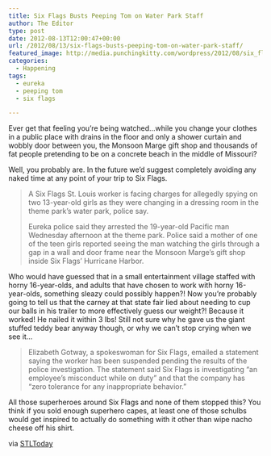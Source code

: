 ```yaml
---
title: Six Flags Busts Peeping Tom on Water Park Staff
author: The Editor
type: post
date: 2012-08-13T12:00:47+00:00
url: /2012/08/13/six-flags-busts-peeping-tom-on-water-park-staff/
featured_image: http://media.punchingkitty.com/wordpress/2012/08/six_flags_stl.jpeg
categories:
  - Happening
tags:
  - eureka
  - peeping tom
  - six flags

---
```

Ever get that feeling you&#8217;re being watched&#8230;while you change your clothes in a public place with drains in the floor and only a shower curtain and wobbly door between you, the Monsoon Marge gift shop and thousands of fat people pretending to be on a concrete beach in the middle of Missouri?

Well, you probably are. In the future we&#8217;d suggest completely avoiding any naked time at any point of your trip to Six Flags.

> A Six Flags St. Louis worker is facing charges for allegedly spying on two 13-year-old girls as they were changing in a dressing room in the theme park’s water park, police say.
> 
> Eureka police said they arrested the 19-year-old Pacific man Wednesday afternoon at the theme park. Police said a mother of one of the teen girls reported seeing the man watching the girls through a gap in a wall and door frame near the Monsoon Marge’s gift shop inside Six Flags’ Hurricane Harbor.

Who would have guessed that in a small entertainment village staffed with horny 16-year-olds, and adults that have chosen to work with horny 16-year-olds, something sleazy could possibly happen?! Now you&#8217;re probably going to tell us that the carney at that state fair lied about needing to cup our balls in his trailer to more effectively guess our weight?! Because it worked! He nailed it within 3 lbs! Still not sure why he gave us the giant stuffed teddy bear anyway though, or why we can&#8217;t stop crying when we see it&#8230;

> Elizabeth Gotway, a spokeswoman for Six Flags, emailed a statement saying the worker has been suspended pending the results of the police investigation. The statement said Six Flags is investigating “an employee’s misconduct while on duty” and that the company has “zero tolerance for any inappropriate behavior.”

All those superheroes around Six Flags and none of them stopped this? You think if you sold enough superhero capes, at least one of those schulbs would get inspired to actually do something with it other than wipe nacho cheese off his shirt.

via <a href="http://www.stltoday.com/news/local/metro/six-flags-st-louis-worker-arrested-for-spying-on-teen/article_05a8f29e-e304-11e1-a842-001a4bcf6878.html" target="_blank">STLToday</a>